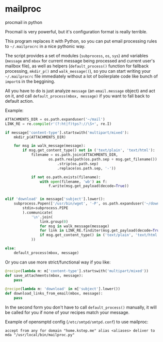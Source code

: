 mailproc
========

procmail in python

Procmail is very powerful, but it's configuration format is really terrible.

This program replaces it with Python, so you can put email processing rules to `~/.mailprocrc` in a nice pythonic way.

The script provides a set of modules (`subprocess`, `os`, `sys`) and variables (`message` and `mbox`
for current message being processed and current user's mailbox file), as well as helpers
(`default_process()` function for fallback processing, `mkdir_p()` and `walk_message()`),
so you can start writing your `~/.mailprocrc` file immediately without a lot of boilerplate code like bunch
of `import`s in the beggining.

All you have to do is just analyze `message` (an `email.message` object) and act on it, and call
`default_process(mbox, message)` if you want to fall back to default action.

Example:

```python
ATTACHMENTS_DIR = os.path.expanduser('~/mail')
LINK_RE = re.compile(r'(?:ht|f)tps?://\S+', re.I)

if message['content-type'].startswith('multipart/mixed'):
    mkdir_p(ATTACHMENTS_DIR)

    for msg in walk_message(message):
        if msg.get_content_type() not in ('text/plain', 'text/html'):
            filename = os.path.join(ATTACHMENTS_DIR,
                    os.path.realpath(os.path.sep + msg.get_filename())
                        .strip(os.path.sep)
                        .replace(os.path.sep, '-'))

            if not os.path.exists(filename):
                with open(filename, 'wb') as f:
                    f.write(msg.get_payload(decode=True))


elif 'download' in message['subject'].lower():
    subprocess.Popen(['/usr/bin/wget', '-P', os.path.expanduser('~/downloads'), '-i', '-', '-nc'],
        stdin=subprocess.PIPE
        ).communicate(
            '\n'.join(
                link.group(0) 
                for msg in walk_message(message)
                for link in LINK_RE.finditer(msg.get_payload(decode=True))
                if msg.get_content_type() in ('text/plain', 'text/html')
            ))

else:
    default_process(mbox, message)

```

Or you can use more strict/functional way if you like:

```python
@recipe(lambda m: m['content-type'].startswith('multipart/mixed'))
def save_attachments(mbox, message):
    pass
    
@recipe(lambda m: 'download' in m['subject'].lower())
def download_links_from_email(mbox, message):
    pass
```

In the second form you don't have to call `default_process()` manually, it will be called for you if none of your recipes match your message.

Example of opensmptd config (`/etc/smtpd/smtpd.conf`) to use mailproc:

```
accept from any for domain "home.kstep.me" alias <aliases> deliver to mda "/usr/local/bin/mailproc.py"
```
